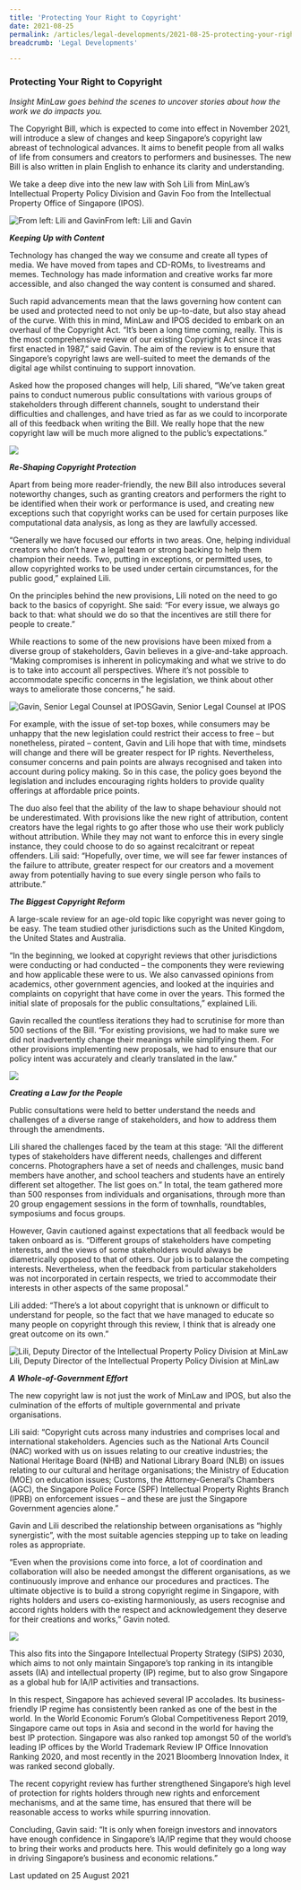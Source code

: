 ```yaml
---
title: 'Protecting Your Right to Copyright'
date: 2021-08-25
permalink: /articles/legal-developments/2021-08-25-protecting-your-right-to-copyright
breadcrumb: 'Legal Developments'

---
```



### **Protecting Your Right to Copyright**

<i>Insight MinLaw goes behind the scenes to uncover stories about how the work we do impacts you.</i>
<br>

The Copyright Bill, which is expected to come into effect in November 2021, will introduce a slew of changes and keep Singapore’s copyright law abreast of technological advances. It aims to benefit people from all walks of life from consumers and creators to performers and businesses. The new Bill is also written in plain English to enhance its clarity and understanding. 

We take a deep dive into the new law with Soh Lili from MinLaw’s Intellectual Property Policy Division and Gavin Foo from the Intellectual Property Office of Singapore (IPOS).

<div class="image">
  <img src="/images/Copyright 1.png/" title="From left: Lili and Gavin" alt="From left: Lili and Gavin">From left: Lili and Gavin
</div>

<b><i>Keeping Up with Content</i></b>

Technology has changed the way we consume and create all types of media. We have moved from tapes and CD-ROMs, to livestreams and memes. Technology has made information and creative works far more accessible, and also changed the way content is consumed and shared.

Such rapid advancements mean that the laws governing how content can be used and protected need to not only be up-to-date, but also stay ahead of the curve. With this in mind, MinLaw and IPOS decided to embark on an overhaul of the Copyright Act. “It’s been a long time coming, really. This is the most comprehensive review of our existing Copyright Act since it was first enacted in 1987,” said Gavin. The aim of the review is to ensure that Singapore’s copyright laws are well-suited to meet the demands of the digital age whilst continuing to support innovation.

Asked how the proposed changes will help, Lili shared, “We’ve taken great pains to conduct numerous public consultations with various groups of stakeholders through different channels, sought to understand their difficulties and challenges, and have tried as far as we could to incorporate all of this feedback when writing the Bill. We really hope that the new copyright law will be much more aligned to the public’s expectations.”

<div class="image">
  <img src="/images/Copyright 2.jpg/">
</div>

<b><i>Re-Shaping Copyright Protection</i></b>

Apart from being more reader-friendly, the new Bill also introduces several noteworthy changes, such as granting creators and performers the right to be identified when their work or performance is used, and creating new exceptions such that copyright works can be used for certain purposes like computational data analysis, as long as they are lawfully accessed. 

“Generally we have focused our efforts in two areas. One, helping individual creators who don’t have a legal team or strong backing to help them champion their needs. Two, putting in exceptions, or permitted uses, to allow copyrighted works to be used under certain circumstances, for the public good,” explained Lili. 

On the principles behind the new provisions, Lili noted on the need to go back to the basics of copyright. She said: “For every issue, we always go back to that: what should we do so that the incentives are still there for people to create.” 

While reactions to some of the new provisions have been mixed from a diverse group of stakeholders, Gavin believes in a give-and-take approach. “Making compromises is inherent in policymaking and what we strive to do is to take into account all perspectives. Where it’s not possible to accommodate specific concerns in the legislation, we think about other ways to ameliorate those concerns,” he said.

<div class="image">
  <img src="/images/Copyright 3.jpg/" title="Gavin, Senior Legal Counsel at IPOS" alt="Gavin, Senior Legal Counsel at IPOS">Gavin, Senior Legal Counsel at IPOS
</div>

For example, with the issue of set-top boxes, while consumers may be unhappy that the new legislation could restrict their access to free – but nonetheless, pirated – content, Gavin and Lili hope that with time, mindsets will change and there will be greater respect for IP rights. Nevertheless, consumer concerns and pain points are always recognised and taken into account during policy making. So in this case, the policy goes beyond the legislation and includes encouraging rights holders to provide quality offerings at affordable price points. 

The duo also feel that the ability of the law to shape behaviour should not be underestimated. With provisions like the new right of attribution, content creators have the legal rights to go after those who use their work publicly without attribution. While they may not want to enforce this in every single instance, they could choose to do so against recalcitrant or repeat offenders. Lili said: “Hopefully, over time, we will see far fewer instances of the failure to attribute, greater respect for our creators and a movement away from potentially having to sue every single person who fails to attribute.”

<b><i>The Biggest Copyright Reform</i></b>

A large-scale review for an age-old topic like copyright was never going to be easy. The team studied other jurisdictions such as the United Kingdom, the United States and Australia. 

“In the beginning, we looked at copyright reviews that other jurisdictions were conducting or had conducted – the components they were reviewing and how applicable these were to us. We also canvassed opinions from academics, other government agencies, and looked at the inquiries and complaints on copyright that have come in over the years. This formed the initial slate of proposals for the public consultations,” explained Lili. 

Gavin recalled the countless iterations they had to scrutinise for more than 500 sections of the Bill. “For existing provisions, we had to make sure we did not inadvertently change their meanings while simplifying them. For other provisions implementing new proposals, we had to ensure that our policy intent was accurately and clearly translated in the law.” 

<div class="image">
  <img src="/images/Copyright 4.jpg/">
</div>

<b><i>Creating a Law for the People</i></b>

Public consultations were held to better understand the needs and challenges of a diverse range of stakeholders, and how to address them through the amendments.

Lili shared the challenges faced by the team at this stage: “All the different types of stakeholders have different needs, challenges and different concerns. Photographers have a set of needs and challenges, music band members have another, and school teachers and students have an entirely different set altogether. The list goes on.” In total, the team gathered more than 500 responses from individuals and organisations, through more than 20 group engagement sessions in the form of townhalls, roundtables, symposiums and focus groups.

However, Gavin cautioned against expectations that all feedback would be taken onboard as is. “Different groups of stakeholders have competing interests, and the views of some stakeholders would always be diametrically opposed to that of others. Our job is to balance the competing interests. Nevertheless, when the feedback from particular stakeholders was not incorporated in certain respects, we tried to accommodate their interests in other aspects of the same proposal.”

Lili added: “There’s a lot about copyright that is unknown or difficult to understand for people, so the fact that we have managed to educate so many people on copyright through this review, I think that is already one great outcome on its own.”

<div class="image">
  <img src="/images/Copyright 5.jpg/" title="Lili, Deputy Director of the Intellectual Property Policy Division at MinLaw" alt="Lili, Deputy Director of the Intellectual Property Policy Division at MinLaw">Lili, Deputy Director of the Intellectual Property Policy Division at MinLaw
</div>

<b><i>A Whole-of-Government Effort</i></b>

The new copyright law is not just the work of MinLaw and IPOS, but also the culmination of the efforts of multiple governmental and private organisations. 

Lili said: “Copyright cuts across many industries and comprises local and international stakeholders. Agencies such as the National Arts Council (NAC) worked with us on issues relating to our creative industries; the National Heritage Board (NHB) and National Library Board (NLB) on issues relating to our cultural and heritage organisations; the Ministry of Education (MOE) on education issues; Customs, the Attorney-General’s Chambers (AGC), the Singapore Police Force (SPF) Intellectual Property Rights Branch (IPRB) on enforcement issues – and these are just the Singapore Government agencies alone.”

Gavin and Lili described the relationship between organisations as “highly synergistic”, with the most suitable agencies stepping up to take on leading roles as appropriate. 

“Even when the provisions come into force, a lot of coordination and collaboration will also be needed amongst the different organisations, as we continuously improve and enhance our procedures and practices. The ultimate objective is to build a strong copyright regime in Singapore, with rights holders and users co-existing harmoniously, as users recognise and accord rights holders with the respect and acknowledgement they deserve for their creations and works,” Gavin noted. 

<div class="image">
  <img src="/images/Copyright 6.jpg/">
</div>

This also fits into the Singapore Intellectual Property Strategy (SIPS) 2030, which aims to not only maintain Singapore’s top ranking in its intangible assets (IA) and intellectual property (IP) regime, but to also grow Singapore as a global hub for IA/IP activities and transactions. 

In this respect, Singapore has achieved several IP accolades. Its business-friendly IP regime has consistently been ranked as one of the best in the world. In the World Economic Forum’s Global Competitiveness Report 2019, Singapore came out tops in Asia and second in the world for having the best IP protection. Singapore was also ranked top amongst 50 of the world’s leading IP offices by the World Trademark Review IP Office Innovation Ranking 2020, and most recently in the 2021 Bloomberg Innovation Index, it was ranked second globally.

The recent copyright review has further strengthened Singapore’s high level of protection for rights holders through new rights and enforcement mechanisms, and at the same time, has ensured that there will be reasonable access to works while spurring innovation.

Concluding, Gavin said: “It is only when foreign investors and innovators have enough confidence in Singapore’s IA/IP regime that they would choose to bring their works and products here. This would definitely go a long way in driving Singapore’s business and economic relations.”

Last updated on 25 August 2021
